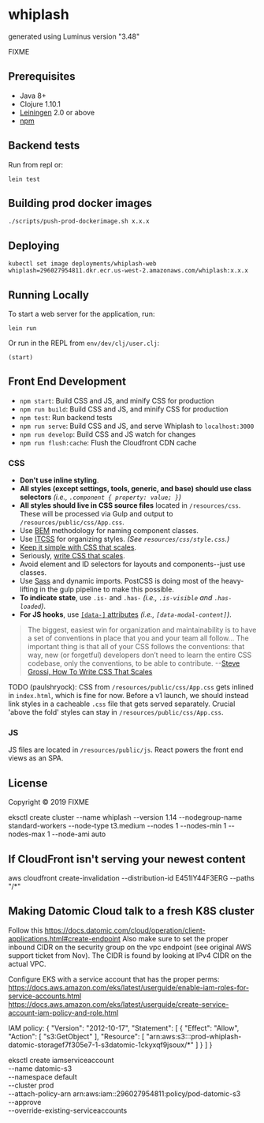# whiplash

generated using Luminus version "3.48"

FIXME

## Prerequisites
- Java 8+
- Clojure 1.10.1
- [Leiningen][lein] 2.0 or above
- [npm][node]

[lein]: https://github.com/technomancy/leiningen
[node]: https://nodejs.org/en/download/

## Backend tests
Run from repl or:

    lein test

## Building prod docker images

    ./scripts/push-prod-dockerimage.sh x.x.x
    
## Deploying

    kubectl set image deployments/whiplash-web whiplash=296027954811.dkr.ecr.us-west-2.amazonaws.com/whiplash:x.x.x

## Running Locally

To start a web server for the application, run:

    lein run 

Or run in the REPL from `env/dev/clj/user.clj`:

    (start)

## Front End Development

- `npm start`: Build CSS and JS, and minify CSS for production
- `npm run build`: Build CSS and JS, and minify CSS for production
- `npm test`: Run backend tests
- `npm run serve`: Build CSS and JS, and serve Whiplash to `localhost:3000`
- `npm run develop`: Build CSS and JS watch for changes
- `npm run flush:cache`: Flush the Cloudfront CDN cache

### CSS

- **Don't use inline styling**.
- **All styles (except settings, tools, generic, and base) should use class selectors** _(i.e., `.component { property: value; }`)_
- **All styles should live in CSS source files** located in `/resources/css`. These will be processed via Gulp and output to `/resources/public/css/App.css`.
- Use [BEM][bem] methodology for naming component classes.
- Use [ITCSS][itcss] for organizing styles. _(See `resources/css/style.css`.)_
- [Keep it simple with CSS that scales][simple-css-scales].
- Seriously, [write CSS that scales][css-scales].
- Avoid element and ID selectors for layouts and components--just use classes.
- Use [Sass][sass] and dynamic imports. PostCSS is doing most of the heavy-lifting in the gulp pipeline to make this possible.
- **To indicate state**, use `.is-` and `.has-` _(i.e., `.is-visible` and `.has-loaded`)_.
- **For JS hooks**, use [`[data-]` attributes][data-attributes] _(i.e., `[data-modal-content]`)_.

> The biggest, easiest win for organization and maintainability is to have a set of conventions in place that you and your team all follow... The important thing is that all of your CSS follows the conventions: that way, new (or forgetful) developers don’t need to learn the entire CSS codebase, only the conventions, to be able to contribute.
> --[Steve Grossi, How To Write CSS That Scales][css-scales]

TODO (paulshryock): CSS from `/resources/public/css/App.css` gets inlined in `index.html`, which is fine for now. Before a v1 launch, we should instead link styles in a cacheable `.css` file that gets served separately. Crucial 'above the fold' styles can stay in `/resources/public/css/App.css`.

### JS

JS files are located in `/resources/public/js`. React powers the front end views as an SPA.

## License

Copyright © 2019 FIXME

eksctl create cluster --name whiplash --version 1.14 --nodegroup-name standard-workers --node-type t3.medium --nodes 1 --nodes-min 1 --nodes-max 1 --node-ami auto

## If CloudFront isn't serving your newest content
aws cloudfront create-invalidation --distribution-id E451IY44F3ERG --paths "/*"

## Making Datomic Cloud talk to a fresh K8S cluster
Follow this https://docs.datomic.com/cloud/operation/client-applications.html#create-endpoint
Also make sure to set the proper inbound CIDR on the security group on the vpc endpoint (see original AWS support ticket from Nov).
The CIDR is found by looking at IPv4 CIDR on the actual VPC.

Configure EKS with a service account that has the proper perms:
https://docs.aws.amazon.com/eks/latest/userguide/enable-iam-roles-for-service-accounts.html
https://docs.aws.amazon.com/eks/latest/userguide/create-service-account-iam-policy-and-role.html

IAM policy:
{
    "Version": "2012-10-17",
    "Statement": [
        {
            "Effect": "Allow",
            "Action": [
                "s3:GetObject"
            ],
            "Resource": [
                "arn:aws:s3:::prod-whiplash-datomic-storagef7f305e7-1-s3datomic-1ckyxqf9jsoux/*"
            ]
        }
    ]
}

eksctl create iamserviceaccount \
    --name datomic-s3 \
    --namespace default \
    --cluster prod \
    --attach-policy-arn arn:aws:iam::296027954811:policy/pod-datomic-s3 \
    --approve \
    --override-existing-serviceaccounts

[bem]: http://getbem.com/introduction/
[itcss]: https://speakerdeck.com/dafed/managing-css-projects-with-itcss
[simple-css-scales]: https://hankchizljaw.com/wrote/keeping-it-simple-with-css-that-scales/
[css-scales]: https://work.stevegrossi.com/2014/09/06/how-to-write-css-that-scales/
[sass]: https://hankchizljaw.com/wrote/keeping-it-simple-with-css-that-scales/#heading-sass-for-the-win!
[data-attributes]: https://developer.mozilla.org/en-US/docs/Web/HTML/Global_attributes/data-*
